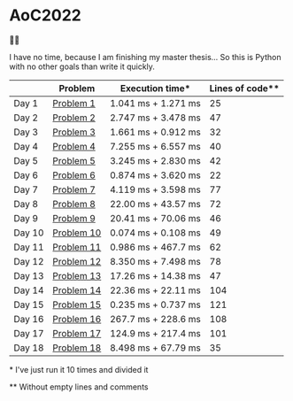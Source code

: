 # AoC2022

🎄🐍

I have no time, because I am finishing my master thesis... So this is Python with no other goals than write it quickly.

|        | Problem                                            | Execution time*     | Lines of code** |
|--------|----------------------------------------------------|---------------------|-----------------|
| Day 1  | [Problem 1](https://adventofcode.com/2022/day/1)   | 1.041 ms + 1.271 ms | 25              |
| Day 2  | [Problem 2](https://adventofcode.com/2022/day/2)   | 2.747 ms + 3.478 ms | 47              |
| Day 3  | [Problem 3](https://adventofcode.com/2022/day/3)   | 1.661 ms + 0.912 ms | 32              |
| Day 4  | [Problem 4](https://adventofcode.com/2022/day/4)   | 7.255 ms + 6.557 ms | 40              |
| Day 5  | [Problem 5](https://adventofcode.com/2022/day/5)   | 3.245 ms + 2.830 ms | 42              |
| Day 6  | [Problem 6](https://adventofcode.com/2022/day/6)   | 0.874 ms + 3.620 ms | 22              |
| Day 7  | [Problem 7](https://adventofcode.com/2022/day/7)   | 4.119 ms + 3.598 ms | 77              |
| Day 8  | [Problem 8](https://adventofcode.com/2022/day/8)   | 22.00 ms + 43.57 ms | 72              |
| Day 9  | [Problem 9](https://adventofcode.com/2022/day/9)   | 20.41 ms + 70.06 ms | 46              |
| Day 10 | [Problem 10](https://adventofcode.com/2022/day/10) | 0.074 ms + 0.108 ms | 49              |
| Day 11 | [Problem 11](https://adventofcode.com/2022/day/11) | 0.986 ms + 467.7 ms | 62              |
| Day 12 | [Problem 12](https://adventofcode.com/2022/day/12) | 8.350 ms + 7.498 ms | 78              |
| Day 13 | [Problem 13](https://adventofcode.com/2022/day/13) | 17.26 ms + 14.38 ms | 47              |
| Day 14 | [Problem 14](https://adventofcode.com/2022/day/14) | 22.36 ms + 22.11 ms | 104             |
| Day 15 | [Problem 15](https://adventofcode.com/2022/day/15) | 0.235 ms + 0.737 ms | 121             |
| Day 16 | [Problem 16](https://adventofcode.com/2022/day/16) | 267.7 ms + 228.6 ms | 108             |
| Day 17 | [Problem 17](https://adventofcode.com/2022/day/17) | 124.9 ms + 217.4 ms | 101             |
| Day 18 | [Problem 18](https://adventofcode.com/2022/day/18) | 8.498 ms + 67.79 ms | 35              |

\* I've just run it 10 times and divided it

\*\* Without empty lines and comments

